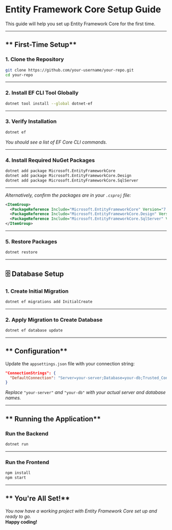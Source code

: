 # **Entity Framework Core Setup Guide**

This guide will help you set up Entity Framework Core for the first time.

---

## ** First-Time Setup**

### **1. Clone the Repository**

```bash
git clone https://github.com/your-username/your-repo.git
cd your-repo
```

---

### **2. Install EF CLI Tool Globally**

```bash
dotnet tool install --global dotnet-ef
```

---

### **3. Verify Installation**

```bash
dotnet ef
```

_You should see a list of EF Core CLI commands._

---

### **4. Install Required NuGet Packages**

```bash
dotnet add package Microsoft.EntityFrameworkCore
dotnet add package Microsoft.EntityFrameworkCore.Design
dotnet add package Microsoft.EntityFrameworkCore.SqlServer
```

---

_Alternatively, confirm the packages are in your `.csproj` file:_

```xml
<ItemGroup>
  <PackageReference Include="Microsoft.EntityFrameworkCore" Version="7.0.0" />
  <PackageReference Include="Microsoft.EntityFrameworkCore.Design" Version="7.0.0" />
  <PackageReference Include="Microsoft.EntityFrameworkCore.SqlServer" Version="7.0.0" />
</ItemGroup>
```

---

### **5. Restore Packages**

```bash
dotnet restore
```

---

## **🗄️ Database Setup**

### **1. Create Initial Migration**

```bash
dotnet ef migrations add InitialCreate
```

---

### **2. Apply Migration to Create Database**

```bash
dotnet ef database update
```

---

## ** Configuration**

Update the `appsettings.json` file with your connection string:

```json
"ConnectionStrings": {
  "DefaultConnection": "Server=your-server;Database=your-db;Trusted_Connection=True;"
}
```

_Replace_ `"your-server"` _and_ `"your-db"` _with your actual server and database names._

---

## ** Running the Application**

### **Run the Backend**

```bash
dotnet run
```

---

### **Run the Frontend**

```bash
npm install
npm start
```

---

## ** You're All Set!**

_You now have a working project with Entity Framework Core set up and ready to go._  
**Happy coding!**
